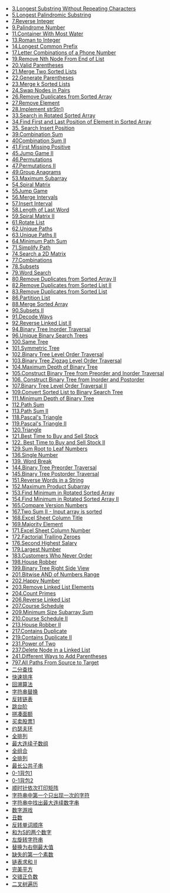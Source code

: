 + [3.Longest Substring Without Repeating Characters](https://github.com/kangdengfei/LeetCode/blob/master/src/main/java/LeetCode1_100/Longest_Substring_Without_Repeating_Characters_3.java)<br>
+ [5.Longest Palindromic Substring](https://github.com/kangdengfei/LeetCode/blob/master/src/main/java/LeetCode1_100/Longest_Palindromic_Substring_5.java)<br>
+ [7.Reverse Integer ](https://github.com/kangdengfei/LeetCode/blob/master/src/main/java/LeetCode1_100/Reverse_Integer_7.java)<br>
+ [9.Palindrome Number](https://github.com/kangdengfei/LeetCode/blob/master/src/main/java/LeetCode1_100/Palindrome_Number_9.java)<br>
+ [11.Container With Most Water](https://github.com/kangdengfei/LeetCode/blob/master/src/main/java/LeetCode1_100/Container_With_Most_Water_11.java)<br>
+ [13.Roman to Integer](https://github.com/kangdengfei/LeetCode/blob/master/src/main/java/LeetCode1_100/Roman_to_Integer_13.java)<br>
+ [14.Longest Common Prefix ](https://github.com/kangdengfei/LeetCode/blob/master/src/main/java/LeetCode1_100/Longest_Common_Prefix_14.java)<br>
+ [17.Letter Combinations of a Phone Number](https://github.com/kangdengfei/LeetCode/blob/master/src/main/java/LeetCode1_100/Letter_Combinations_of_a_Phone_Number_17.java)<br>
+ [19.Remove Nth Node From End of List  ](https://github.com/kangdengfei/LeetCode/blob/master/src/main/java/LeetCode1_100/Remove_Nth_Node_From_End_of_List_19.java)<br>
+ [20.Valid Parentheses ](https://github.com/kangdengfei/LeetCode/blob/master/src/main/java/LeetCode1_100/Valid_Parentheses_20.java)<br>
+ [21.Merge Two Sorted Lists ](https://github.com/kangdengfei/LeetCode/blob/master/src/main/java/LeetCode1_100/Merge_Two_Sorted_Lists_21.java)<br>
+ [22.Generate Parentheses](https://github.com/kangdengfei/LeetCode/blob/master/src/main/java/LeetCode1_100/Generate_Parentheses_22.java)<br>
+ [23.Merge k Sorted Lists ](https://github.com/kangdengfei/LeetCode/blob/master/src/main/java/LeetCode1_100/Merge_k_Sorted_Lists_23.java)<br>
+ [24.Swap Nodes in Pairs ](https://github.com/kangdengfei/LeetCode/blob/master/src/main/java/LeetCode1_100/Swap_Nodes_in_Pairs_24.java)<br>
+ [26.Remove Duplicates from Sorted Array](https://github.com/kangdengfei/LeetCode/blob/master/src/main/java/LeetCode1_100/Remove_Duplicates_from_Sorted_Array_26.java)<br>
+ [27.Remove Element](https://github.com/kangdengfei/LeetCode/blob/master/src/main/java/LeetCode1_100/Remove_Element_27.java)<br>
+ [28.Implement strStr()](https://github.com/kangdengfei/LeetCode/blob/master/src/main/java/LeetCode1_100/Implement_strStr_28.java)<br>
+ [33.Search in Rotated Sorted Array](https://github.com/kangdengfei/LeetCode/blob/master/src/main/java/LeetCode1_100/Search_in_Rotated_Sorted_Array_33.java)<br>
+ [34.Find First and Last Position of Element in Sorted Array](https://github.com/kangdengfei/LeetCode/blob/master/src/main/java/LeetCode1_100/Find_First_and_Last_Position_of_Element_in_Sorted_Array_34.java)<br>
+ [35. Search Insert Position](https://github.com/kangdengfei/LeetCode/blob/master/src/main/java/LeetCode1_100/Search_Insert_Position_35.java)<br>
+ [39.Combination Sum](https://github.com/kangdengfei/LeetCode/blob/master/src/main/java/LeetCode1_100/Combination_Sum_39.java)<br>
+ [40Combination Sum II ](https://github.com/kangdengfei/LeetCode/blob/master/src/main/java/LeetCode1_100/Combination_Sum_II_40.java)<br>
+ [41.First Missing Positive](https://github.com/kangdengfei/LeetCode/blob/master/src/main/java/LeetCode1_100/First_Missing_Positive_41.java)<br>
+ [45.Jump Game II  ](https://github.com/kangdengfei/LeetCode/blob/master/src/main/java/LeetCode1_100/Jump_Game_II_45.java)<br>
+ [46.Permutations ](https://github.com/kangdengfei/LeetCode/blob/master/src/main/java/LeetCode1_100/Permutations_46.java)<br>
+ [47.Permutations II](https://github.com/kangdengfei/LeetCode/blob/master/src/main/java/LeetCode1_100/Permutations_II_47.java)<br>
+ [49.Group Anagrams  ](https://github.com/kangdengfei/LeetCode/blob/master/src/main/java/LeetCode1_100/Group_Anagrams_49.java)<br>
+ [53.Maximum Subarray](https://github.com/kangdengfei/LeetCode/blob/master/src/main/java/LeetCode1_100/Maximum_Subarray_53.java)<br>
+ [54.Spiral Matrix ](https://github.com/kangdengfei/LeetCode/blob/master/src/main/java/LeetCode1_100/Spiral_Matrix_54.java)<br>
+ [55Jump Game ](https://github.com/kangdengfei/LeetCode/blob/master/src/main/java/LeetCode1_100/Jump_Game_55.java)<br>
+ [56.Merge Intervals ](https://github.com/kangdengfei/LeetCode/blob/master/src/main/java/LeetCode1_100/Merge_Intervals_56.java)<br>
+ [57.Insert Interval](https://github.com/kangdengfei/LeetCode/blob/master/src/main/java/LeetCode1_100/Insert_Interval_57.java)<br>
+ [58.Length of Last Word  ](https://github.com/kangdengfei/LeetCode/blob/master/src/main/java/LeetCode1_100/Length_of_Last_Word_58.java)<br>
+ [59.Spiral Matrix II ](https://github.com/kangdengfei/LeetCode/blob/master/src/main/java/LeetCode1_100/Spiral_Matrix_II_59.java)<br>
+ [61.Rotate List  ](https://github.com/kangdengfei/LeetCode/blob/master/src/main/java/LeetCode1_100/Rotate_List_61.java)<br>
+ [62.Unique Paths  ]()
+ [63.Unique Paths II ](https://github.com/kangdengfei/LeetCode/blob/master/src/main/java/LeetCode1_100/Unique_Paths_II_63.java)<br>
+ [64.Minimum Path Sum](https://github.com/kangdengfei/LeetCode/blob/master/src/main/java/LeetCode1_100/Minimum_Path_Sum_64.java)<br>
+ [71.Simplify Path ](https://github.com/kangdengfei/LeetCode/blob/master/src/main/java/LeetCode1_100/Simplify_Path_71.java)<br>
+ [74.Search a 2D Matrix]()
+ [77.Combinations  ]()
+ [78.Subsets ](https://github.com/kangdengfei/LeetCode/blob/master/src/main/java/LeetCode1_100/Subsets_78.java)<br>
+ [79.Word Search](https://github.com/kangdengfei/LeetCode/blob/master/src/main/java/LeetCode1_100/Word_Search_79.java)<br>
+ [80.Remove Duplicates from Sorted Array II](https://github.com/kangdengfei/LeetCode/blob/master/src/main/java/LeetCode1_100/Remove_Duplicates_from_Sorted_Array_II_80.java)<br>
+ [82.Remove Duplicates from Sorted List II ](https://github.com/kangdengfei/LeetCode/blob/master/src/main/java/LeetCode1_100/Remove_Duplicates_from_Sorted_List_II_82.java)<br>
+ [83.Remove Duplicates from Sorted List  ]()
+ [86.Partition List ](https://github.com/kangdengfei/LeetCode/blob/master/src/main/java/LeetCode1_100/Partition_List_86.java)<br>
+ [88.Merge Sorted Array](https://github.com/kangdengfei/LeetCode/blob/master/src/main/java/LeetCode1_100/Merge_Sorted_Array_88.java)<br>
+ [90.Subsets II](https://github.com/kangdengfei/LeetCode/blob/master/src/main/java/LeetCode1_100/Subsets_II_90.java)<br>
+ [91.Decode Ways ](https://github.com/kangdengfei/LeetCode/blob/master/src/main/java/LeetCode1_100/Decode_Ways_91.java)<br>
+ [92.Reverse Linked List II ](https://github.com/kangdengfei/LeetCode/blob/master/src/main/java/LeetCode1_100/Reverse_Linked_List_II_92.java)<br>
+ [94.Binary Tree Inorder Traversal](https://github.com/kangdengfei/LeetCode/blob/master/src/main/java/LeetCode1_100/Binary_Tree_Inorder_Traversal_94.java)<br>
+ [96.Unique Binary Search Trees](https://github.com/kangdengfei/LeetCode/blob/master/src/main/java/LeetCode1_100/Unique_Binary_Search_Trees_96.java)<br>
+ [100.Same Tree  ](https://github.com/kangdengfei/LeetCode/blob/master/src/main/java/LeetCode1_100/Same_Tree_100.java)<br>
+ [101.Symmetric Tree](https://github.com/kangdengfei/LeetCode/blob/master/src/main/java/LeetCode101_150/Symmetric_Tree_101.java)<br>
+ [102.Binary Tree Level Order Traversal](https://github.com/kangdengfei/LeetCode/blob/master/src/main/java/LeetCode101_150/Binary_Tree_Level_Order_Traversal_102.java)<br>
+ [103.Binary Tree Zigzag Level Order Traversal ](https://github.com/kangdengfei/LeetCode/blob/master/src/main/java/LeetCode101_150/Binary_Tree_Zigzag_Level_Order_Traversal_103.java)
+ [104.Maximum Depth of Binary Tree ](https://github.com/kangdengfei/LeetCode/blob/master/src/main/java/LeetCode101_150/Maximum_Depth_of_Binary_Tree_104.java)<br>
+ [105.Construct Binary Tree from Preorder and Inorder Traversal](https://github.com/kangdengfei/LeetCode/blob/master/src/main/java/LeetCode101_150/Construct_Binary_Tree_from_Preorder_and_Inorder_105.java)<br>
+ [106. Construct Binary Tree from Inorder and Postorder](https://github.com/kangdengfei/LeetCode/blob/master/src/main/java/LeetCode101_150/Construct_Binary_Tree_from_Inorder_and_Postorder_106.java)<br>
+ [107.Binary Tree Level Order Traversal II]()
+ [109.Convert Sorted List to Binary Search Tree ]()
+ [111.Minimum Depth of Binary Tree ]()
+ [112.Path Sum](https://github.com/kangdengfei/LeetCode/blob/master/src/main/java/LeetCode101_150/Path_Sum_112.java)<br>
+ [113.Path Sum II](https://github.com/kangdengfei/LeetCode/blob/master/src/main/java/LeetCode101_150/Path_Sum_II_113.java)<br>
+ [118.Pascal's Triangle ](https://github.com/kangdengfei/LeetCode/blob/master/src/main/java/LeetCode101_150/Pascals_Triangle_118.java)<br>
+ [119.Pascal's Triangle II](https://github.com/kangdengfei/LeetCode/blob/master/src/main/java/LeetCode101_150/Pascals_Triangle_II_119.java)<br>
+ [120.Triangle](https://github.com/kangdengfei/LeetCode/blob/master/src/main/java/LeetCode101_150/Triangle_120.java)<br>
+ [121.Best Time to Buy and Sell Stock](https://github.com/kangdengfei/LeetCode/blob/master/src/main/java/LeetCode101_150/Best_Time_to_Buy_and_Sell_Stock_121.java)<br>
+ [122. Best Time to Buy and Sell Stock II](https://github.com/kangdengfei/LeetCode/blob/master/src/main/java/LeetCode101_150/Best_Time_to_Buy_and_Sell_Stock_II_122.java)
+ [129.Sum Root to Leaf Numbers](https://github.com/kangdengfei/LeetCode/blob/master/src/main/java/LeetCode101_150/Sum_Root_to_Leaf_Numbers_129.java)<br>
+ [136.Single Number](https://github.com/kangdengfei/LeetCode/blob/master/src/main/java/LeetCode101_150/Single_Number_136.java)<br>
+ [139. Word Break](https://github.com/kangdengfei/LeetCode/blob/master/src/main/java/LeetCode101_150/Word_Break_139.java)<br>
+ [144.Binary Tree Preorder Traversal](https://github.com/kangdengfei/LeetCode/blob/master/src/main/java/LeetCode101_150/Binary_Tree_Preorder_Traversal_144.java)<br>
+ [145.Binary Tree Postorder Traversal](https://github.com/kangdengfei/LeetCode/blob/master/src/main/java/LeetCode101_150/Binary_Tree_Postorder_Traversal_145.java)<br>
+ [151.Reverse Words in a String](https://github.com/kangdengfei/LeetCode/blob/master/src/main/java/LeetCode151_200/Reverse_Words_in_a_String_151.java)<br>
+ [152.Maximum Product Subarray](https://github.com/kangdengfei/LeetCode/blob/master/src/main/java/LeetCode151_200/Maximum_Product_Subarray_152.java)<br>
+ [153.Find Minimum in Rotated Sorted Array ](https://github.com/kangdengfei/LeetCode/blob/master/src/main/java/LeetCode151_200/Find_Minimum_in_Rotated_Sorted_Array_153.java)<br>
+ [154.Find Minimum in Rotated Sorted Array II](https://github.com/kangdengfei/LeetCode/blob/master/src/main/java/LeetCode151_200/Find_Minimum_in_Rotated_Sorted_Array_II_154.java)<br>
+ [165.Compare Version Numbers](https://github.com/kangdengfei/LeetCode/blob/master/src/main/java/LeetCode151_200/Compare_Version_Numbers_165.java)<br>
+ [167.Two Sum II - Input array is sorted ](https://github.com/kangdengfei/LeetCode/blob/master/src/main/java/LeetCode151_200/Two_Sum_II_Input_array_is_sorted_167.java)<br>
+ [168.Excel Sheet Column Title ](https://github.com/kangdengfei/LeetCode/blob/master/src/main/java/LeetCode151_200/Excel_Sheet_Column_Title_168.java)<br>
+ [169.Majority Element ](https://github.com/kangdengfei/LeetCode/blob/master/src/main/java/LeetCode151_200/Majority_Element_169.java)<br>
+ [171.Excel Sheet Column Number ](https://github.com/kangdengfei/LeetCode/blob/master/src/main/java/LeetCode151_200/Excel_Sheet_Column_Number_171.java)<br>
+ [172.Factorial Trailing Zeroes](https://github.com/kangdengfei/LeetCode/blob/master/src/main/java/LeetCode151_200/Factorial_Trailing_Zeroes_172.java)<br>
+ [176.Second Highest Salary ](https://github.com/kangdengfei/LeetCode/blob/master/src/main/java/sql/176_Second_Highest_Salary.sql)<br>
+ [179.Largest Number](https://github.com/kangdengfei/LeetCode/blob/master/src/main/java/LeetCode151_200/Largest_Number_179.java)<br>
+ [183.Customers Who Never Order](https://github.com/kangdengfei/LeetCode/blob/master/src/main/java/sql/183_Customers_Who_Never_Order.sql)<br>
+ [198.House Robber ](https://github.com/kangdengfei/LeetCode/blob/master/src/main/java/LeetCode151_200/House_Robber_198.java)<br>
+ [199.Binary Tree Right Side View]()<br>
+ [201.Bitwise AND of Numbers Range](https://github.com/kangdengfei/LeetCode/blob/master/src/main/java/LeetCode201_250/Bitwise_AND_of_Numbers_Range_201.java)<br>
+ [202.Happy Number](https://github.com/kangdengfei/LeetCode/blob/master/src/main/java/LeetCode201_250/Happy_Number_201.java)<br>
+ [203.Remove Linked List Elements](https://github.com/kangdengfei/LeetCode/blob/master/src/main/java/LeetCode201_250/Remove_Linked_List_Elements_203.java)<br>
+ [204.Count Primes](https://github.com/kangdengfei/LeetCode/blob/master/src/main/java/LeetCode201_250/Count_Primes_204.java)<br>
+ [206.Reverse Linked List](https://github.com/kangdengfei/LeetCode/blob/master/src/main/java/LeetCode201_250/Reverse_Linked_List_206.java)<br>
+ [207.Course Schedule](https://github.com/kangdengfei/LeetCode/blob/master/src/main/java/LeetCode201_250/Course_Schedule_207.java)<br>
+ [209.Minimum Size Subarray Sum](https://github.com/kangdengfei/LeetCode/blob/master/src/main/java/LeetCode201_250/Minimum_Size_Subarray_Sum_209.java)<br>
+ [210.Course Schedule II ](https://github.com/kangdengfei/LeetCode/blob/master/src/main/java/LeetCode201_250/Course_Schedule_II_210.java)<br>
+ [213.House Robber II ](https://github.com/kangdengfei/LeetCode/blob/master/src/main/java/LeetCode201_250/House_Robber_II_213.java)<br>
+ [217.Contains Duplicate  ](https://github.com/kangdengfei/LeetCode/blob/master/src/main/java/LeetCode201_250/Contains_Duplicate_217.java)<br>
+ [219.Contains Duplicate II ](https://github.com/kangdengfei/LeetCode/blob/master/src/main/java/LeetCode201_250/Contains_Duplicate_II_219.java)<br>
+ [231.Power of Two](https://github.com/kangdengfei/LeetCode/blob/master/src/main/java/LeetCode201_250/Power_of_Two_231.java)<br>
+ [237.Delete Node in a Linked List](https://github.com/kangdengfei/LeetCode/blob/master/src/main/java/LeetCode201_250/Delete_Node_in_a_Linked_List_237.java)<br>
+ [241.Different Ways to Add Parentheses](https://github.com/kangdengfei/LeetCode/blob/master/src/main/java/LeetCode201_250/Different_Ways_to_Add_Parentheses_241.java)<br>
+ [797.All Paths From Source to Target](https://github.com/kangdengfei/LeetCode/blob/master/src/main/java/mysolution/All_Paths_From_Source_to_Target_797.java)<br>
+ [二分查找](https://github.com/kangdengfei/Code/blob/master/src/main/java/BinarySearch.java)<br>
+ [快速排序](https://github.com/kangdengfei/Code/blob/master/src/main/java/QuickSort.java)<br>
+ [回溯算法](https://github.com/kangdengfei/Code/blob/master/src/main/java/testsolution/Solution1.java)<br>
+ [字符串替换](https://github.com/kangdengfei/Code/blob/master/src/main/java/testsolution/Solution3.java)<br>
+ [反转链表](https://github.com/kangdengfei/Code/blob/master/src/main/java/testsolution/Solution4.java)<br>
+ [跳台阶](https://github.com/kangdengfei/Code/blob/master/src/main/java/testsolution/Solution5.java)<br>
+ [拼凑面额](https://github.com/kangdengfei/Code/blob/master/src/main/java/testsolution/Solution6.java)<br>
+ [买卖股票1](https://github.com/kangdengfei/Code/blob/master/src/main/java/testsolution/Solution7.java)<br>
+ [约瑟夫环](https://github.com/kangdengfei/Code/blob/master/src/main/java/testsolution/Solution8.java)<br>
+ [全排列](https://github.com/kangdengfei/Code/blob/master/src/main/java/testsolution/Solution9.java)<br>
+ [最大连续子数组](https://github.com/kangdengfei/Code/blob/master/src/main/java/testsolution/Solution10.java)<br>
+ [全组合](https://github.com/kangdengfei/Code/blob/master/src/main/java/testsolution/Solution11.java)<br>
+ [全排列](https://github.com/kangdengfei/Code/blob/master/src/main/java/testsolution/Solution12.java)<br>
+ [最长公共子串](https://github.com/kangdengfei/Code/blob/master/src/main/java/testsolution/Solution13.java)<br>
+ [0-1背包1](https://github.com/kangdengfei/Code/blob/master/src/main/java/testsolution/Solution14.java)<br>
+ [0-1背包2](https://github.com/kangdengfei/Code/blob/master/src/main/java/testsolution/Solution15.java)<br>
+ [顺时针依次打印矩阵](https://github.com/kangdengfei/Code/blob/master/src/main/java/testsolution/Solution17.java)<br>
+ [字符串中第一个只出现一次的字符](https://github.com/kangdengfei/Code/blob/master/src/main/java/testsolution/Solution19.java)<br>
+ [字符串中找出最大连续数字串](https://github.com/kangdengfei/Code/blob/master/src/main/java/testsolution/Solution20.java)<br>
+ [数字游戏](https://github.com/kangdengfei/Code/blob/master/src/main/java/testsolution/Solution21.java)<br>
+ [丑数](https://github.com/kangdengfei/Code/blob/master/src/main/java/testsolution/Solution22.java)<br>
+ [反转单词顺序](https://github.com/kangdengfei/Code/blob/master/src/main/java/testsolution/Solution23.java)<br>
+ [和为S的两个数字](https://github.com/kangdengfei/Code/blob/master/src/main/java/testsolution/Solution24.java)<br>
+ [左旋转字符串](https://github.com/kangdengfei/Code/blob/master/src/main/java/testsolution/Solution25.java)<br>
+ [替换为右侧最大值](https://github.com/kangdengfei/Code/blob/master/src/main/java/testsolution/Solution26.java)<br>
+ [缺失的第一个素数](https://github.com/kangdengfei/Code/blob/master/src/main/java/testsolution/Solution27.java)<br>
+ [链表求和 II](https://github.com/kangdengfei/Code/blob/master/src/main/java/testsolution/Solution28.java)<br>
+ [完美平方](https://github.com/kangdengfei/Code/blob/master/src/main/java/testsolution/Solution29.java)<br>
+ [交错正负数](https://github.com/kangdengfei/Code/blob/master/src/main/java/testsolution/Solution30.java)<br>
+ [二叉树遍历](https://github.com/kangdengfei/Code/blob/master/src/main/java/testsolution/BinTreeTraverse.java)

